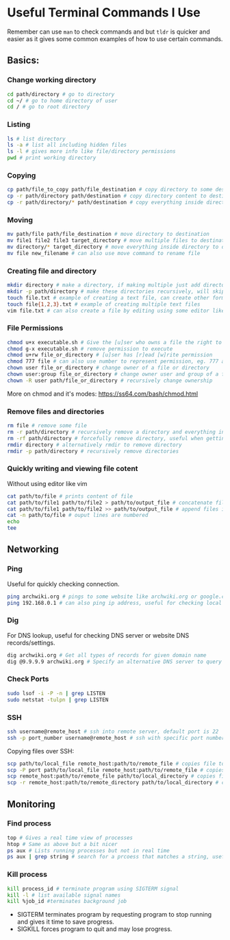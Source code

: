 # Useful Terminal Commands I Use
Remember can use `man` to check commands and but `tldr` is quicker and easier as it gives some common examples of how to use certain commands. 

## Basics:

### Change working directory
``` bash
cd path/directory # go to directory
cd ~/ # go to home directory of user
cd / # go to root directory
```

### Listing
``` bash
ls # list directory
ls -a # list all including hidden files
ls -l # gives more info like file/directory permissions 
pwd # print working directory
```

### Copying
``` bash
cp path/file_to_copy path/file_destination # copy directory to some destination, only for single file
cp -r path/directory path/destination # copy directory content to destination
cp -r path/directory/* path/destination # copy everything inside directory but not the folder itself
```

### Moving 
``` bash
mv path/file path/file_destination # move directory to destination
mv file1 file2 file3 target_directory # move multiple files to destination 
mv directory/* target_directory # move everything inside directory to destination
mv file new_filename # can also use move command to rename file
```

### Creating file and directory
``` bash
mkdir directory # make a directory, if making multiple just add directory names all in one line
mkdir -p path/directory # make these directories recursively, will skip making it if path exist
touch file.txt # example of creating a text file, can create other formats by changing .txt
touch file{1,2,3}.txt # example of creating multiple text files
vim file.txt # can also create a file by editing using some editor like nano or vim then saving it
```
### File Permissions
``` bash
chmod u+x executable.sh # Give the [u]ser who owns a file the right to e[x]ecute it
chmod g-x executable.sh # remove permission to execute
chmod u+rw file_or_directory # [u]ser has [r]ead [w]rite permission
chmod 777 file # can also use number to represent permission, eg. 777 allows everyone to read, write, and execute
chown user file_or_directory # change owner of a file or directory
chown user:group file_or_directory # change owner user and group of a file or directory
chown -R user path/file_or_directory # recursively change ownership
```
More on chmod and it's modes: https://ss64.com/bash/chmod.html

### Remove files and directories
``` bash 
rm file # remove some file
rm -r path/directory # recursively remove a directory and everything inside
rm -rf path/directory # forcefully remove directory, useful when getting error message
rmdir directory # alternatively rmdir to remove directory
rmdir -p path/directory # recursively remove directories
```

### Quickly writing and viewing file cotent
Without using editor like vim
``` bash
cat path/to/file # prints content of file
cat path/to/file1 path/to/file2 > path/to/output_file # concatenate files into output file
cat path/to/file1 path/to/file2 >> path/to/output_file # append files into output file
cat -n path/to/file # ouput lines are numbered
echo
tee
```


## Networking
### Ping
Useful for quickly checking connection.
``` bash
ping archwiki.org # pings to some website like archwiki.org or google.com
ping 192.168.0.1 # can also ping ip address, useful for checking local network
```
### Dig
For DNS lookup, useful for checking DNS server or website DNS records/settings.
``` bash
dig archwiki.org # Get all types of records for given domain name
dig @9.9.9.9 archwiki.org # Specify an alternative DNS server to query
```
### Check Ports
``` bash
sudo lsof -i -P -n | grep LISTEN
sudo netstat -tulpn | grep LISTEN
```

### SSH
``` bash
ssh username@remote_host # ssh into remote server, default port is 22
ssh -p port_number username@remote_host # ssh with specific port number
```
Copying files over SSH:
``` bash
scp path/to/local_file remote_host:path/to/remote_file # copies file to remote host over ssh
scp -P port path/to/local_file remote_host:path/to/remote_file # copies file to remote host with specific port number
scp remote_host:path/to/remote_file path/to/local_directory # copies file from remote host
scp -r remote_host:path/to/remote_directory path/to/local_directory # copies recursively from remote to local
```
## Monitoring

### Find process
``` bash
top # Gives a real time view of processes
htop # Same as above but a bit nicer
ps aux # Lists running processes but not in real time
ps aux | grep string # search for a prcoess that matches a string, useful for finding a specific process to kill
```
### Kill process
``` bash
kill process_id # terminate program using SIGTERM signal
kill -l # list available signal names
kill %job_id #terminates background job
```
- SIGTERM terminates program by requesting program to stop running and gives it time to save progress.
- SIGKILL forces program to quit and may lose progress.
